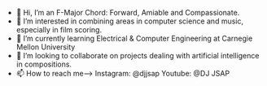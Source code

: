 - 👋 Hi, I’m an F-Major Chord: Forward, Amiable and Compassionate. 
- 👀 I’m interested in combining areas in computer science and music, especially in film scoring. 
- 🌱 I’m currently learning Electrical & Computer Engineering at Carnegie Mellon University
- 💞️ I’m looking to collaborate on projects dealing with artificial intelligence in compositions. 
- 📫 How to reach me--> Instagram: @djjsap Youtube: @DJ JSAP 

<!---
jsap1/jsap1 is a ✨ special ✨ repository because its `README.md` (this file) appears on your GitHub profile.
You can click the Preview link to take a look at your changes.
--->
